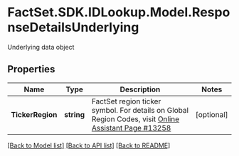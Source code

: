 # FactSet.SDK.IDLookup.Model.ResponseDetailsUnderlying
Underlying data object

## Properties

Name | Type | Description | Notes
------------ | ------------- | ------------- | -------------
**TickerRegion** | **string** | FactSet region ticker symbol. For details on Global Region Codes, visit [Online Assistant Page #13258](https://oa.apps.factset.com/pages/13258) | [optional] 

[[Back to Model list]](../README.md#documentation-for-models) [[Back to API list]](../README.md#documentation-for-api-endpoints) [[Back to README]](../README.md)

